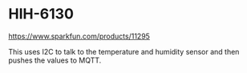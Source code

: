 # HIH-6130
https://www.sparkfun.com/products/11295

This uses I2C to talk to the temperature and humidity sensor and then pushes the
values to MQTT.
